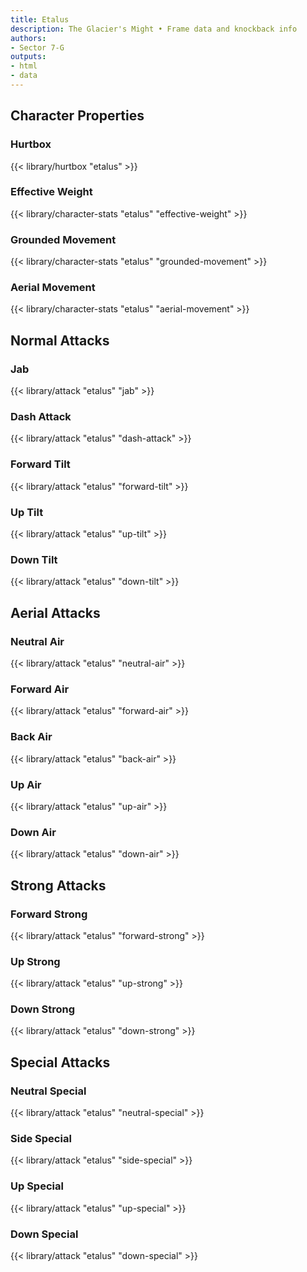 ```yaml
---
title: Etalus
description: The Glacier's Might • Frame data and knockback info
authors:
- Sector 7-G
outputs:
- html
- data
---
```


## Character Properties
### Hurtbox
{{< library/hurtbox "etalus" >}}
### Effective Weight
{{< library/character-stats "etalus" "effective-weight" >}}
### Grounded Movement
{{< library/character-stats "etalus" "grounded-movement" >}}
### Aerial Movement
{{< library/character-stats "etalus" "aerial-movement" >}}

## Normal Attacks
### Jab
{{< library/attack "etalus" "jab" >}}
### Dash Attack
{{< library/attack "etalus" "dash-attack" >}}
### Forward Tilt
{{< library/attack "etalus" "forward-tilt" >}}
### Up Tilt
{{< library/attack "etalus" "up-tilt" >}}
### Down Tilt
{{< library/attack "etalus" "down-tilt" >}}

## Aerial Attacks
### Neutral Air
{{< library/attack "etalus" "neutral-air" >}}
### Forward Air
{{< library/attack "etalus" "forward-air" >}}
### Back Air
{{< library/attack "etalus" "back-air" >}}
### Up Air
{{< library/attack "etalus" "up-air" >}}
### Down Air
{{< library/attack "etalus" "down-air" >}}

## Strong Attacks
### Forward Strong
{{< library/attack "etalus" "forward-strong" >}}
### Up Strong
{{< library/attack "etalus" "up-strong" >}}
### Down Strong
{{< library/attack "etalus" "down-strong" >}}

## Special Attacks
### Neutral Special
{{< library/attack "etalus" "neutral-special" >}}
### Side Special
{{< library/attack "etalus" "side-special" >}}
### Up Special
{{< library/attack "etalus" "up-special" >}}
### Down Special
{{< library/attack "etalus" "down-special" >}}
